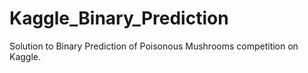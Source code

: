 # Kaggle_Binary_Prediction
Solution to Binary Prediction of Poisonous Mushrooms competition on Kaggle.

